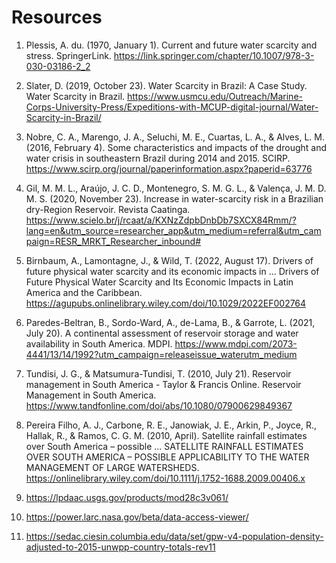 # Resources

1. Plessis, A. du. (1970, January 1). Current and future water scarcity and stress. SpringerLink. https://link.springer.com/chapter/10.1007/978-3-030-03186-2_2 

2. Slater, D. (2019, October 23). Water Scarcity in Brazil: A Case Study. Water Scarcity in Brazil. https://www.usmcu.edu/Outreach/Marine-Corps-University-Press/Expeditions-with-MCUP-digital-journal/Water-Scarcity-in-Brazil/ 

3. Nobre, C. A., Marengo, J. A., Seluchi, M. E., Cuartas, L. A., & Alves, L. M. (2016, February 4). Some characteristics and impacts of the drought and water crisis in southeastern Brazil during 2014 and 2015. SCIRP. https://www.scirp.org/journal/paperinformation.aspx?paperid=63776 

4. Gil, M. M. L., Araújo, J. C. D., Montenegro, S. M. G. L., & Valença, J. M. D. M. S. (2020, November 23). Increase in water-scarcity risk in a Brazilian dry-Region Reservoir. Revista Caatinga. https://www.scielo.br/j/rcaat/a/KXNzZdpbDnbDb7SXCX84Rmm/?lang=en&utm_source=researcher_app&utm_medium=referral&utm_campaign=RESR_MRKT_Researcher_inbound# 

5. Birnbaum, A., Lamontagne, J., & Wild, T. (2022, August 17). Drivers of future physical water scarcity and its economic impacts in ... Drivers of Future Physical Water Scarcity and Its Economic Impacts in Latin America and the Caribbean. https://agupubs.onlinelibrary.wiley.com/doi/10.1029/2022EF002764 

6. Paredes-Beltran, B., Sordo-Ward, A., de-Lama, B., & Garrote, L. (2021, July 20). A continental assessment of reservoir storage and water availability in South America. MDPI. https://www.mdpi.com/2073-4441/13/14/1992?utm_campaign=releaseissue_waterutm_medium 

7. Tundisi, J. G., & Matsumura-Tundisi, T. (2010, July 21). Reservoir management in South America - Taylor & Francis Online. Reservoir Management in South America. https://www.tandfonline.com/doi/abs/10.1080/07900629849367 

8. Pereira Filho, A. J., Carbone, R. E., Janowiak, J. E., Arkin, P., Joyce, R., Hallak, R., & Ramos, C. G. M. (2010, April). Satellite rainfall estimates over South America – possible ... SATELLITE RAINFALL ESTIMATES OVER SOUTH AMERICA – POSSIBLE APPLICABILITY TO THE WATER MANAGEMENT OF LARGE WATERSHEDS. https://onlinelibrary.wiley.com/doi/10.1111/j.1752-1688.2009.00406.x 

9. https://lpdaac.usgs.gov/products/mod28c3v061/

10. https://power.larc.nasa.gov/beta/data-access-viewer/

11. https://sedac.ciesin.columbia.edu/data/set/gpw-v4-population-density-adjusted-to-2015-unwpp-country-totals-rev11
